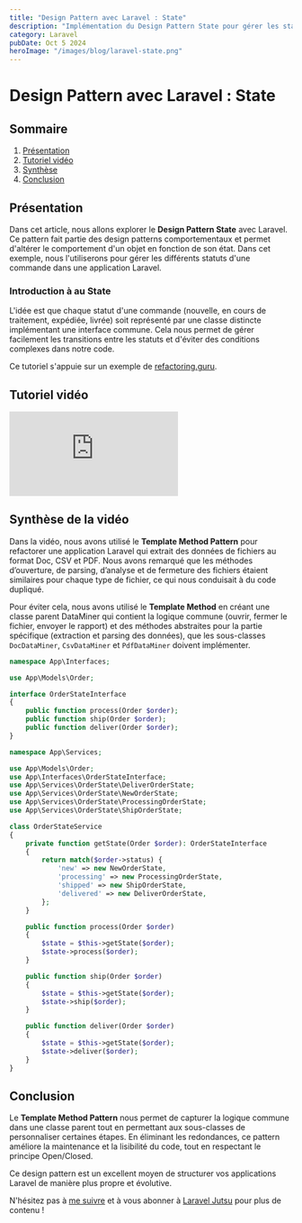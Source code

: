 ```yaml
---
title: "Design Pattern avec Laravel : State"
description: "Implémentation du Design Pattern State pour gérer les statuts d'une commande."
category: Laravel
pubDate: Oct 5 2024
heroImage: "/images/blog/laravel-state.png"
---
```


# Design Pattern avec Laravel : State

## Sommaire
1. [Présentation](#presentation)
2. [Tutoriel vidéo](#tutorielvideo)
3. [Synthèse](#synthese)
4. [Conclusion](#conclusion)

## Présentation <a name="presentation"></a>

Dans cet article, nous allons explorer le **Design Pattern State** avec Laravel. Ce pattern fait partie des design patterns comportementaux et permet d'altérer le comportement d'un objet en fonction de son état. Dans cet exemple, nous l'utiliserons pour gérer les différents statuts d'une commande dans une application Laravel.

### Introduction à au State

L'idée est que chaque statut d'une commande (nouvelle, en cours de traitement, expédiée, livrée) soit représenté par une classe distincte implémentant une interface commune. Cela nous permet de gérer facilement les transitions entre les statuts et d'éviter des conditions complexes dans notre code.

Ce tutoriel s'appuie sur un exemple de [refactoring.guru](https://refactoring.guru/design-patterns/state).

## Tutoriel vidéo <a name="tutorielvideo"></a>

<iframe class="w-full aspect-video" src="https://www.youtube.com/embed/KdBWx_sk66k" loading="lazy" frameborder="0" allowfullscreen></iframe>

## Synthèse de la vidéo <a name="synthese"></a>

Dans la vidéo, nous avons utilisé le **Template Method Pattern** pour refactorer une application Laravel qui extrait des données de fichiers au format Doc, CSV et PDF. Nous avons remarqué que les méthodes d’ouverture, de parsing, d’analyse et de fermeture des fichiers étaient similaires pour chaque type de fichier, ce qui nous conduisait à du code dupliqué.

Pour éviter cela, nous avons utilisé le **Template Method** en créant une classe parent DataMiner qui contient la logique commune (ouvrir, fermer le fichier, envoyer le rapport) et des méthodes abstraites pour la partie spécifique (extraction et parsing des données), que les sous-classes `DocDataMiner`, `CsvDataMiner` et `PdfDataMiner` doivent implémenter.

```php
namespace App\Interfaces;

use App\Models\Order;

interface OrderStateInterface
{
    public function process(Order $order);
    public function ship(Order $order);
    public function deliver(Order $order);
}
```

```php
namespace App\Services;

use App\Models\Order;
use App\Interfaces\OrderStateInterface;
use App\Services\OrderState\DeliverOrderState;
use App\Services\OrderState\NewOrderState;
use App\Services\OrderState\ProcessingOrderState;
use App\Services\OrderState\ShipOrderState;

class OrderStateService
{
    private function getState(Order $order): OrderStateInterface
    {
        return match($order->status) {
            'new' => new NewOrderState,
            'processing' => new ProcessingOrderState,
            'shipped' => new ShipOrderState,
            'delivered' => new DeliverOrderState,
        };
    }

    public function process(Order $order)
    {
        $state = $this->getState($order);
        $state->process($order);
    }

    public function ship(Order $order)
    {
        $state = $this->getState($order);
        $state->ship($order);
    }

    public function deliver(Order $order)
    {
        $state = $this->getState($order);
        $state->deliver($order);
    }
}
```

## Conclusion <a name="conclusion"></a>

Le **Template Method Pattern** nous permet de capturer la logique commune dans une classe parent tout en permettant aux sous-classes de personnaliser certaines étapes. En éliminant les redondances, ce pattern améliore la maintenance et la lisibilité du code, tout en respectant le principe Open/Closed.

Ce design pattern est un excellent moyen de structurer vos applications Laravel de manière plus propre et évolutive.

N'hésitez pas à [me suivre](https://twitter.com/LaravelJutsu) et à vous abonner à [Laravel Jutsu](https://www.youtube.com/@LaravelJutsu) pour plus de contenu !
